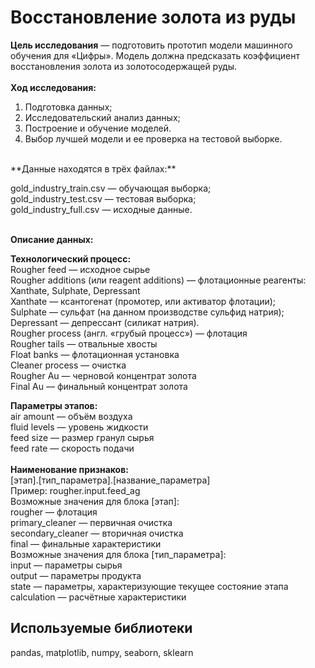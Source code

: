 # **Восстановление золота из руды**
**Цель исследования** — подготовить прототип модели машинного обучения для «Цифры». Модель должна предсказать коэффициент восстановления золота из золотосодержащей руды.
<br>
<br>
**Ход исследования:**
1. Подготовка данных;<br>
2. Исследовательский анализ данных;<br>
3. Построение и обучение моделей.<br>
4. Выбор лучшей модели и ее проверка на тестовой выборке.<br>
<br>
**Данные находятся в трёх файлах:**<br>

gold_industry_train.csv — обучающая выборка;<br>
gold_industry_test.csv — тестовая выборка;<br>
gold_industry_full.csv — исходные данные.<br>
<br>

**Описание данных:**<br>

**Технологический процесс:**<br>
Rougher feed — исходное сырье<br>
Rougher additions (или reagent additions) — флотационные реагенты: Xanthate, Sulphate, Depressant<br>
Xanthate — ксантогенат (промотер, или активатор флотации);<br>
Sulphate — сульфат (на данном производстве сульфид натрия);<br>
Depressant — депрессант (силикат натрия).<br>
Rougher process (англ. «грубый процесс») — флотация<br>
Rougher tails — отвальные хвосты<br>
Float banks — флотационная установка<br>
Cleaner process — очистка<br>
Rougher Au — черновой концентрат золота<br>
Final Au — финальный концентрат золота<br>

**Параметры этапов:**<br>
air amount — объём воздуха<br>
fluid levels — уровень жидкости<br>
feed size — размер гранул сырья<br>
feed rate — скорость подачи<br>
<br>
**Наименование признаков:**<br>
[этап].[тип_параметра].[название_параметра]<br>
Пример: rougher.input.feed_ag<br>
Возможные значения для блока [этап]:<br>
rougher — флотация<br>
primary_cleaner — первичная очистка<br>
secondary_cleaner — вторичная очистка<br>
final — финальные характеристики<br>
Возможные значения для блока [тип_параметра]:<br>
input — параметры сырья<br>
output — параметры продукта<br>
state — параметры, характеризующие текущее состояние этапа<br>
calculation — расчётные характеристики<br>

## **Используемые библиотеки**
pandas, matplotlib, numpy, seaborn, sklearn